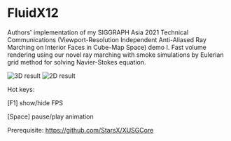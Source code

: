 # FluidX12
Authors' implementation of my SIGGRAPH Asia 2021 Technical Communications (Viewport-Resolution Independent Anti-Aliased Ray Marching on Interior Faces in Cube-Map Space) demo I. Fast volume rendering using our novel ray marching with smoke simulations by Eulerian grid method for solving Navier-Stokes equation.

![3D result](https://github.com/StarsX/FluidX12/blob/master/Doc/Images/Fluid3D.jpg "3D fluid rendering result")
![2D result](https://github.com/StarsX/FluidX12/blob/master/Doc/Images/Fluid2D.jpg "2D fluid rendering result")

Hot keys:

[F1] show/hide FPS

[Space] pause/play animation

Prerequisite: https://github.com/StarsX/XUSGCore
